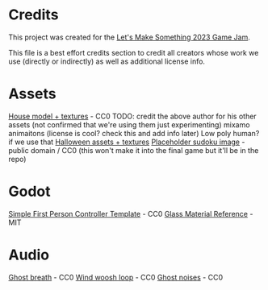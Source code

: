 # Credits

This project was created for the [Let's Make Something 2023 Game Jam](https://itch.io/jam/lets-make-something-2023).

This file is a best effort credits section to credit all creators whose work we use (directly or indirectly) as well as additional license info.

# Assets

[House model + textures](https://elbolilloduro.itch.io/house) - CC0
TODO: credit the above author for his other assets (not confirmed that we're using them just experimenting)
mixamo animaitons (license is cool? check this and add info later)
Low poly human? if we use that
[Halloween assets + textures](https://elbolilloduro.itch.io/halloween)
[Placeholder sudoku image](https://en.wikipedia.org/wiki/File:Sudoku_Puzzle_by_L2G-20050714_standardized_layout.svg) - public domain / CC0 (this won't make it into the final game but it'll be in the repo)

# Godot

[Simple First Person Controller Template](https://github.com/rbarongr/GodotFirstPersonController) - CC0
[Glass Material Reference](https://gitlab.com/zolno/godot-experiments/-/tree/glass) - MIT

# Audio

[Ghost breath](https://opengameart.org/content/ghost-breath) - CC0
[Wind woosh loop](https://opengameart.org/content/wind-whoosh-loop) - CC0
[Ghost noises](https://opengameart.org/content/ghost-monster-voice-moaning-growling) - CC0

